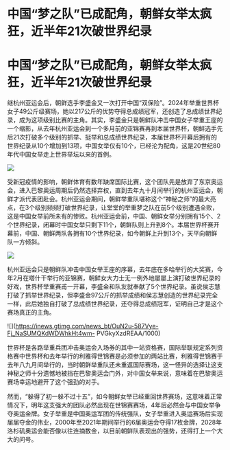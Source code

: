# 中国“梦之队”已成配角，朝鲜女举太疯狂，近半年21次破世界纪录

# 中国“梦之队”已成配角，朝鲜女举太疯狂，近半年21次破世界纪录

继杭州亚运会后，朝鲜选手李盛金又一次打开中国“双保险”。2024年举重世界杯女子49公斤级赛场，她以217公斤的优势夺得总成绩冠军，还创造了总成绩世界纪录，成为这项级别比赛的主角。其实，李盛金只是朝鲜队冲击中国女子举重王座的一个缩影，从去年杭州亚运会到一个多月前的亚锦赛再到本届世界杯，朝鲜选手先后21次打破多个级别的抓举、挺举和总成绩世界纪录，本届世界杯开幕后拥有的世界纪录从10个增加到13项，中国女举仅有10个，已经沦为配角，这是20世纪80年代中国女举走上世界举坛以来的首例。

![](https://inews.gtimg.com/news_bt/O3UctE19tJcJSZjUQC8xsAopkPo2W2__nnxIosD6m-bKcAA/1000)

受新冠疫情的影响，朝鲜体育有数年缺席国际比赛，这个团队先是放弃了东京奥运会，进入巴黎奥运周期后仍然选择弃权，直到去年九十月间举行的杭州亚运会，朝鲜才派代表团赴会。杭州亚运会期间，朝鲜举重队堪称这个“神秘之师”的最大亮点，在3个级别频频打破世界纪录，让堂堂的举重梦之队在前5个级别遭遇全败，这是中国女举前所未有的惨败。杭州亚运会前，中国、朝鲜女举分别拥有15个、2个世界纪录，闭幕时中国女举只剩下11个，朝鲜队则上升到8个。本届世界杯赛开幕前，中国、朝鲜两队各拥有10个世界纪录，如今朝鲜上升到13个，天平向朝鲜队一方倾斜。

![](https://inews.gtimg.com/news_bt/OPjXRhXFin3kzcz3NKzkI7oaQO9Ipvu7E8dTWOx2UhJW0AA/1000)

杭州亚运会只是朝鲜队冲击中国女举王座的序幕，去年底在多哈举行的大奖赛，今年2月在塔什干举行的亚锦赛，朝鲜女大力士无一例外地屡屡上演打破世界纪录的好戏，世界杯举重赛甫一开幕，李盛金和队友就奉献了5个世界纪录。虽说侯志慧打破了抓举世界纪录，但李盛金97公斤的抓举成绩和侯志慧创造的世界纪录完全一样，此后她独自打破了总成绩世界纪录，还夺得总成绩冠军，证明自己才是这个赛场真正的主角。

![](https://inews.gtimg.com/news_bt/OuN2u-587Vye-Fj_NaSUMQKdWDWhkHt4wm-
PVGkyXzdREAA/1000)

世界杯是各路举重兵团冲击奥运会入场券的其中一站资格赛，国际举联规定系列资格赛中世界杯和去年举行的利雅得世锦赛是必须参加的两站比赛，利雅得世锦赛于去年八九月间举行的，当时朝鲜举重队还未重返国际赛场，这一怪异的选择让这支神秘之师十分遗憾地被挡在巴黎奥运会门外，对中国女举来说，意味着在巴黎奥运赛场幸运地避开了这个强劲的对手。

然而，“躲得了初一躲不过十五”，如今朝鲜女举已经重回世界赛场，这意味着正常情况下，明年这支强大的团队必然出现在世锦赛赛场，4年后必然会与中国女举争夺奥运金牌。女子举重是中国奥运军团的传统强队，女子举重进入奥运赛场后实现届届夺金的伟业，2000年至2021年期间举行的6届奥运会夺得17枚金牌，2028年洛杉矶奥运会能否像以往连摘数金，以目前朝鲜队表现出的强势，还得打上一个大大的问号。

